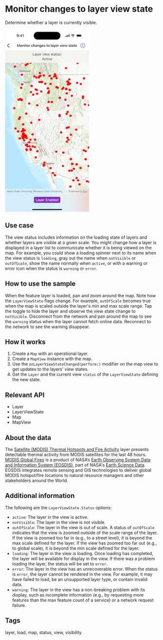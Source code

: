 # Monitor changes to layer view state

Determine whether a layer is currently visible.

![Image of Monitor changes to layer view state](monitor-changes-to-layer-view-state.png)

## Use case

The view status includes information on the loading state of layers and whether layers are visible at a given scale. You might change how a layer is displayed in a layer list to communicate whether it is being viewed on the map. For example, you could show a loading spinner next to its name when the view status is `loading`, gray out the name when `notVisible` or `outOfScale`, show the name normally when `active`, or with a warning or error icon when the status is `warning` or `error`.

## How to use the sample

When the feature layer is loaded, pan and zoom around the map. Note how the `LayerViewState` flags change. For example, `outOfScale` becomes true when the map is scaled outside the layer's min and max scale range. Tap the toggle to hide the layer and observe the view state change to `notVisible`. Disconnect from the network and pan around the map to see the `warning` status when the layer cannot fetch online data. Reconnect to the network to see the warning disappear.

## How it works

1. Create a `Map` with an operational layer.
2. Create a `MapView` instance with the map.
3. Use the `onLayerViewStateChanged(perform:)` modifier on the map view to get updates to the layers' view states.
4. Get the `Layer` and the current view `status` of the `LayerViewState` defining the new state.

## Relevant API

* Layer
* LayerViewState
* Map
* MapView

## About the data

The [Satellite (MODIS) Thermal Hotspots and Fire Activity](https://runtime.maps.arcgis.com/home/item.html?id=b8f4033069f141729ffb298b7418b653) layer presents detectable thermal activity from MODIS satellites for the last 48 hours. [MODIS Global Fires](https://earthdata.nasa.gov/earth-observation-data/near-real-time/firms/active-fire-data) is a product of NASA’s [Earth Observing System Data and Information System (EOSDIS)](https://earthdata.nasa.gov/about), part of NASA's [Earth Science Data](https://science.nasa.gov/earth-science/earth-data/). EOSDIS integrates remote sensing and GIS technologies to deliver global MODIS hotspot/fire locations to natural resource managers and other stakeholders around the World.

## Additional information

The following are the `LayerViewState.Status` options:

* `active`: The layer in the view is active.
* `notVisible`: The layer in the view is not visible.
* `outOfScale`: The layer in the view is out of scale. A status of `outOfScale` indicates that the view is zoomed outside of the scale range of the layer. If the view is zoomed too far in (e.g., to a street level), it is beyond the max scale defined for the layer. If the view has zoomed too far out (e.g., to global scale), it is beyond the min scale defined for the layer.
* `loading`: The layer in the view is loading. Once loading has completed, the layer will be available for display in the view. If there was a problem loading the layer, the status will be set to `error`.
* `error`: The layer in the view has an unrecoverable error. When the status is `error`, the layer cannot be rendered in the view. For example, it may have failed to load, be an unsupported layer type, or contain invalid data.
* `warning`: The layer in the view has a non-breaking problem with its display, such as incomplete information (e.g., by requesting more features than the max feature count of a service) or a network request failure.

## Tags

layer, load, map, status, view, visibility
